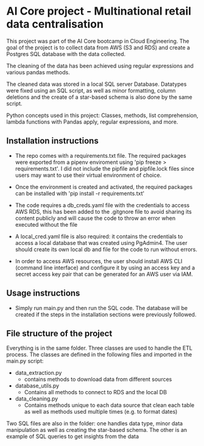 # AI Core project - Multinational retail data centralisation 

This project was part of the AI Core bootcamp in Cloud Engineering. 
The goal of the project is to collect data from AWS (S3 and RDS) and create a Postgres SQL database with the data collected. 

The cleaning of the data has been achieved using regular expressions and various pandas methods.

The cleaned data was stored in a local SQL server Database. Datatypes were fixed using an SQL script, as well as minor formatting, column deletions and the create of a star-based schema is also done by the same script.

Python concepts used in this project: Classes, methods, list comprehension, lambda functions with Pandas apply, regular expressions, and more.


## Installation instructions

- The repo comes with a requirements.txt file. The required packages were exported from a pipenv enviroment using 'pip freeze > requirements.txt'. 
I did not include the pipfile and pipfile.lock files since users may want to use their virtual environment of choice. 

- Once the environment is created and activated, the required packages can be installed with 'pip install -r requirements.txt'

- The code requires a db_creds.yaml file with the credentials to access AWS RDS, this has been added to the .gitgnore file to avoid sharing its content publicly and will cause the code to throw an error when executed without the file

- A local_cred.yaml file is also required: it contains the credentials to access a local database that was created using PgAdmin4. The user should create its own local db and file for the code to run without errors.

- In order to access AWS resources, the user should install AWS CLI (command line interface) and configure it by using an access key and a secret access key pair that can be generated for an AWS user via IAM. 

## Usage instructions

- Simply run main.py and then run the SQL code. The database will be created if the steps in the installation sections were previously followed. 

## File structure of the project

Everything is in the same folder.
Three classes are used to handle the ETL process. The classes are defined in the following files and imported in the main.py script:

- data_extraction.py
  - contains methods to download data from different sources 
- database_utils.py
  - Contains all methods to connect to RDS and the local DB 
- data_cleaning.py
  - Contains methods unique to each data source that clean each table as well as methods used multiple times (e.g. to format dates)

Two SQL files are also in the folder: one handles data type, minor data manipulation as well as creating the star-based schema. The other is an example of SQL queries to get insights from the data


